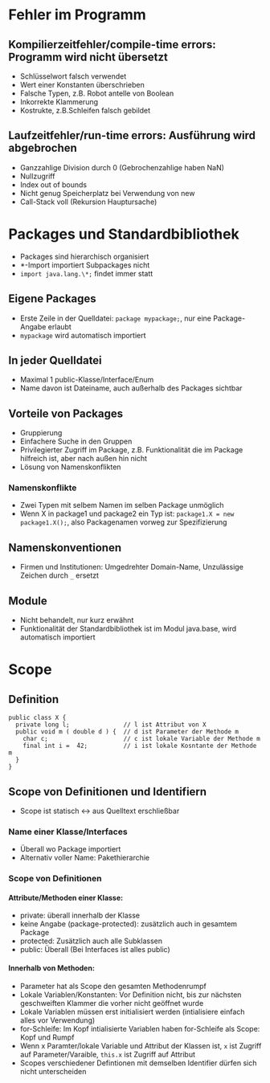 # Fehler im Programm
## Kompilierzeitfehler/compile-time errors: Programm wird nicht übersetzt
- Schlüsselwort falsch verwendet
- Wert einer Konstanten überschrieben
- Falsche Typen, z.B. Robot antelle von Boolean
- Inkorrekte Klammerung
- Kostrukte, z.B.Schleifen falsch gebildet
## Laufzeitfehler/run-time errors: Ausführung wird abgebrochen
- Ganzzahlige Division durch 0 (Gebrochenzahlige haben NaN)
- Nullzugriff
- Index out of bounds
- Nicht genug Speicherplatz bei Verwendung von new
- Call-Stack voll (Rekursion Hauptursache)
# Packages und Standardbibliothek
- Packages sind hierarchisch organisiert
- \*-Import importiert Subpackages nicht
- `import java.lang.\*;` findet immer statt
## Eigene Packages
-  Erste Zeile in der Quelldatei: `package mypackage;`, nur eine Package-Angabe erlaubt
-  `mypackage` wird automatisch importiert
## In jeder Quelldatei
- Maximal 1 public-Klasse/Interface/Enum
- Name davon ist Dateiname, auch außerhalb des Packages sichtbar
## Vorteile von Packages
- Gruppierung
- Einfachere Suche in den Gruppen
- Privilegierter Zugriff im Package, z.B. Funktionalität die im Package hilfreich ist, aber nach außen hin nicht
- Lösung von Namenskonflikten
### Namenskonflikte
- Zwei Typen mit selbem Namen im selben Package unmöglich
- Wenn X in package1 und package2 ein Typ ist: `package1.X = new package1.X();`, also Packagenamen vorweg zur Spezifizierung
## Namenskonventionen
- Firmen und Institutionen: Umgedrehter Domain-Name, Unzulässige Zeichen durch `_` ersetzt
## Module
- Nicht behandelt, nur kurz erwähnt
- Funktionalität der Standardbibliothek ist im Modul java.base, wird automatisch importiert
# Scope
## Definition
```
public class X {
  private long l;               // l ist Attribut von X
  public void m ( double d ) {  // d ist Parameter der Methode m
    char c;                     // c ist lokale Variable der Methode m
    final int i =  ́42;          // i ist lokale Kosntante der Methode m
  }
}
```
## Scope von Definitionen und Identifiern
- Scope ist statisch <-> aus Quelltext erschließbar
### Name einer Klasse/Interfaces
- Überall wo Package importiert
- Alternativ voller Name: Pakethierarchie
### Scope von Definitionen
#### Attribute/Methoden einer Klasse:
- private: überall innerhalb der Klasse
- keine Angabe (package-protected): zusätzlich auch in gesamtem Package
- protected: Zusätzlich auch alle Subklassen
- public: Überall (Bei Interfaces ist alles public)
#### Innerhalb von Methoden:
- Parameter hat als Scope den gesamten Methodenrumpf
- Lokale Variablen/Konstanten: Vor Definition nicht, bis zur nächsten geschweiften Klammer die vorher nicht geöffnet wurde
- Lokale Variablen müssen erst initialisiert werden (intialisiere einfach alles vor Verwendung)
- for-Schleife: Im Kopf intialisierte Variablen haben for-Schleife als Scope: Kopf und Rumpf
- Wenn x Paramter/lokale Variable und Attribut der Klassen ist, `x` ist Zugriff auf Parameter/Varaible, `this.x` ist Zugriff auf Attribut
- Scopes verschiedener Defintionen mit demselben Identifier dürfen sich nicht unterscheiden
